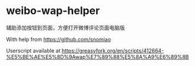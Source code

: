 # weibo-wap-helper
辅助添加按钮到页面，方便打开微博评论页面电脑版

With help from https://github.com/snomiao

Userscript available at https://greasyfork.org/en/scripts/412664-%E5%BE%AE%E5%8D%9Awap%E7%89%88%E5%8A%A9%E6%89%8B
